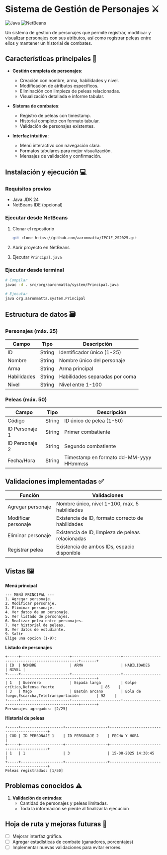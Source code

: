 # Sistema de Gestión de Personajes ⚔️

![Java](https://img.shields.io/badge/Java-24%2B-blue?logo=java)
![NetBeans](https://img.shields.io/badge/NetBeans-Compatible-orange?logo=apache-netbeans-ide)

Un sistema de gestión de personajes que permite registrar, modificar y visualizar personajes con sus atributos, así como registrar peleas entre ellos y mantener un historial de combates.

## Características principales 🚀

- **Gestión completa de personajes**:
  
  - Creación con nombre, arma, habilidades y nivel.
  - Modificación de atributos específicos.
  - Eliminación con limpieza de peleas relacionadas.
  - Visualización detallada e informe tabular.

- **Sistema de combates**:
  
  - Registro de peleas con timestamp.
  - Historial completo con formato tabular.
  - Validación de personajes existentes.

- **Interfaz intuitiva**:
  
  - Menú interactivo con navegación clara.
  - Formatos tabulares para mejor visualización.
  - Mensajes de validación y confirmación.

## Instalación y ejecución 💻

### Requisitos previos

- Java JDK 24
- NetBeans IDE (opcional)

### Ejecutar desde NetBeans

1. Clonar el repositorio
   
   ```bash
   git clone https://github.com/aaronmatta/IPC1F_2S2025.git
   ```

2. Abrir proyecto en NetBeans

3. Ejecutar `Principal.java`

### Ejecutar desde terminal

```bash
# Compilar
javac -d . src/org/aaronmatta/system/Principal.java

# Ejecutar
java org.aaronmatta.system.Principal
```

## Estructura de datos 🗃️

### Personajes (máx. 25)

| Campo       | Tipo   | Descripción                    |
| ----------- | ------ | ------------------------------ |
| ID          | String | Identificador único (1-25)     |
| Nombre      | String | Nombre único del personaje     |
| Arma        | String | Arma principal                 |
| Habilidades | String | Habilidades separadas por coma |
| Nivel       | String | Nivel entre 1-100              |

### Peleas (máx. 50)

| Campo          | Tipo   | Descripción                              |
| -------------- | ------ | ---------------------------------------- |
| Código         | String | ID único de pelea (1-50)                 |
| ID Personaje 1 | String | Primer combatiente                       |
| ID Personaje 2 | String | Segundo combatiente                      |
| Fecha/Hora     | String | Timestamp en formato dd-MM-yyyy HH:mm:ss |

## Validaciones implementadas ✅

| Función             | Validaciones                                      |
| ------------------- | ------------------------------------------------- |
| Agregar personaje   | Nombre único, nivel 1-100, máx. 5 habilidades     |
| Modificar personaje | Existencia de ID, formato correcto de habilidades |
| Eliminar personaje  | Existencia de ID, limpieza de peleas relacionadas |
| Registrar pelea     | Existencia de ambos IDs, espacio disponible       |

## Vistas 🖼️

**Menú principal**  

```plaintext
--- MENÚ PRINCIPAL ---
1. Agregar personaje.
2. Modificar personaje.
3. Eliminar personaje.
4. Ver datos de un personaje.
5. Ver listado de personajes.
6. Realizar pelea entre personajes.
7. Ver historial de peleas.
8. Ver datos de estudiante.
9. Salir
Elige una opcion (1-9): 
```

**Listado de personajes**  

```plaintext
+-----+----------------------+----------------------+--------------------------------------------------+-------+
| ID  | NOMBRE               | ARMA                 | HABILIDADES                                      | NIVEL |
+-----+----------------------+----------------------+--------------------------------------------------+-------+
| 1   | Guerrero             | Espada larga         | Golpe crítico,Defensa fuerte                     | 85    |
| 3   | Mago                 | Bastón arcano        | Bola de fuego,Escarcha,Teletransportación        | 92    |
+-----+----------------------+----------------------+--------------------------------------------------+-------+
Personajes agregados: [2/25]
```

**Historial de peleas**  

```plaintext
+-----+-------------------+-------------------+------------------------------------------+
| COD | ID PERSONAJE 1    | ID PERSONAJE 2    | FECHA Y HORA                             |
+-----+-------------------+-------------------+------------------------------------------+
| 1   | 1                 | 3                 | 15-08-2025 14:30:45                      |
+-----+-------------------+-------------------+------------------------------------------+
Peleas registradas: [1/50]
```

## Problemas conocidos ⚠️

1. **Validación de entradas**:
   - Cantidad de personajes y peleas limitadas.
   - Toda la información se pierde al finalizar la ejecución

## Hoja de ruta y mejoras futuras 🚧

- [ ] Mejorar interfaz gráfica.
- [ ] Agregar estadísticas de combate (ganadores, porcentajes)
- [ ] Implementar nuevas validaciones para evitar errores.
